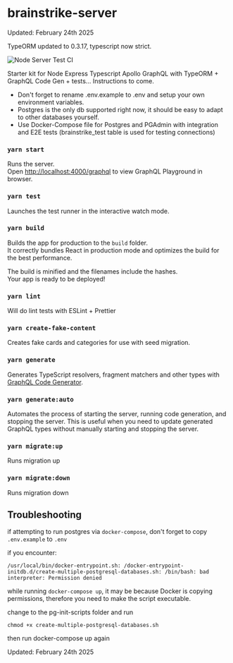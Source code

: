 # brainstrike-server

Updated: February 24th 2025

TypeORM updated to 0.3.17, typescript now strict.

![Node Server Test CI](https://github.com/seandearnaley/brainstrike-typescript-starter/workflows/Node%20Server%20Test%20CI/badge.svg?event=push)

Starter kit for Node Express Typescript Apollo GraphQL with TypeORM + GraphQL Code Gen + tests... Instructions to come.

- Don't forget to rename .env.example to .env and setup your own environment variables.
- Postgres is the only db supported right now, it should be easy to adapt to other databases yourself.
- Use Docker-Compose file for Postgres and PGAdmin with integration and E2E tests (brainstrike_test table is used for testing connections)

### `yarn start`

Runs the server.<br />
Open [http://localhost:4000/graphql](http://localhost:4000/graphql) to view GraphQL Playground in browser.

### `yarn test`

Launches the test runner in the interactive watch mode.<br />

### `yarn build`

Builds the app for production to the `build` folder.<br />
It correctly bundles React in production mode and optimizes the build for the best performance.

The build is minified and the filenames include the hashes.<br />
Your app is ready to be deployed!

### `yarn lint`

Will do lint tests with ESLint + Prettier

### `yarn create-fake-content`

Creates fake cards and categories for use with seed migration.

### `yarn generate`

Generates TypeScript resolvers, fragment matchers and other types with [GraphQL Code Generator](https://github.com/dotansimha/graphql-code-generator).

### `yarn generate:auto`

Automates the process of starting the server, running code generation, and stopping the server. This is useful when you need to update generated GraphQL types without manually starting and stopping the server.

### `yarn migrate:up`

Runs migration up

### `yarn migrate:down`

Runs migration down

## Troubleshooting

if attempting to run postgres via `docker-compose`, don't forget to copy `.env.example` to `.env`

if you encounter:

`/usr/local/bin/docker-entrypoint.sh: /docker-entrypoint-initdb.d/create-multiple-postgresql-databases.sh: /bin/bash: bad interpreter: Permission denied`

while running `docker-compose up`, it may be because Docker is copying permissions, therefore you need to make the script executable.

change to the pg-init-scripts folder and run

`chmod +x create-multiple-postgresql-databases.sh`

then run docker-compose up again

Updated: February 24th 2025
